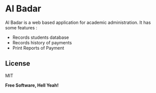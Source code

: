 # Al Badar

Al Badar is a web based application for academic administration. It has some features :

  - Records students database
  - Records history of payments
  - Print Reports of Payment


License
----

MIT


**Free Software, Hell Yeah!**

